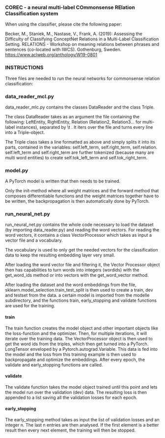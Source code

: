 ### COREC - a neural multi-label COmmonsense RElation Classification system

When using the classifier, please cite the following paper: 

Becker, M., Staniek, M., Nastase, V., Frank, A. (2019):
Assessing the Difficulty of Classifying ConceptNet Relations in a Multi-Label Classification Setting. 
RELATIONS - Workshop on meaning relations between phrases and sentences (co-located with IWCS). 
Gothenburg, Sweden.
https://www.aclweb.org/anthology/W19-0801


### INSTRUCTIONS

Three files are needed to run the neural networks for commonsense relation classification:

### data_reader_mcl.py

data_reader_mlc.py contains the classes DataReader and the class Triple.

The class DataReader takes as an argument the file containing the following: LeftEntity, RightEntity, Relation (Relation2, Relation3... for multi-label instances), separated by \t . It iters over the file
and turns every line into a Triple-object.

The Triple class takes a line formatted as above and simply splits it into its parts, contained in the variables: self.left_term, self.right_term, self.relation.
self.left_term and self.right_term are further tokenized (because many are multi word entities) to create self.tok_left_term and self.tok_right_term.

### model.py

A PyTorch model is written that then needs to be trained.

Only the init-method where all weight matrices and the forward method that composes differentiable functions and the weight matrices together have to be written,
the backpropagation is then automatically done by PyTorch.

### run_neural_net.py

run_neural_net.py contains the whole code necessary to load the dataset (by importing data_reader.py) and reading the word vectors.
For reading the word vectors, it contains a class VectorProcessor which takes as input a vector file and a vocabulary.

The vocabulary is used to only get the needed vectors for the classification data to keep the resulting embedding layer very small.

After loading the word vector file and filtering it, the Vector Processor object then has capabilities to turn words into integers (wordids) with the get_word_ids method or into
vectors with the get_word_vector method.

After loading the dataset and the word embeddings from the file, sklearn.model_selection.train_test_split is then used to create a train, dev and testset from the data.
a certain model is imported from the modelle subdirectory, and the functions train, early_stopping and validate functions are used for the training.

#### train

The train function creates the model object and other important objects like the loss-function and the optimizer.
Then, for multiple iterations, it will iterate over the training data. The VectorProcessor object is then used to get the word ids from the triples,
which then get turned into a PyTorch. LongTensor enveloped by a Pytorch.autograd.Variable. This data is fed into the model and the loss from this
training example is then used to backpropagate and optimize the embeddings.
After every epoch, the validate and early_stopping functions are called.

#### validate

The validate function takes the model object trained until this point and lets the model run over the validation (dev) data. The resulting loss is
then appended to a list saving all the validation losses for each epoch.

#### early_stopping

The early_stopping method takes as input the list of validation losses and an integer n. The last n entries are then analysed.
If the first element is a better result then every next element, the training will then be stopped.
